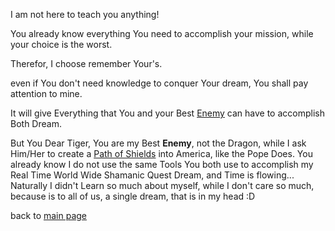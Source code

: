 I am not here to teach you anything!

You already know everything You need to accomplish your mission, while your choice is the worst.

Therefor, I choose remember Your's.

even if You don't need knowledge to conquer Your dream, You shall pay attention to mine.

It will give Everything that You and your Best [Enemy](./Dragon_Asia.md) can have to accomplish Both Dream.

But You Dear Tiger, You are my Best __Enemy__, not the Dragon, while I ask Him/Her to create a [Path of Shields](https://www.odicforcesounds.com/#/path/of/shields) into America, like the Pope Does. You already know I do not use the same Tools You both use to accomplish my Real Time World Wide Shamanic Quest Dream, and Time is flowing... Naturally I didn't Learn so much about myself, while I don't care so much, because is to all of us, a single dream, that is in my head :D

back to [main page](../README.md)